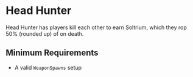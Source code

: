 # Head Hunter
Head Hunter has players kill each other to earn Soltrium, which they rop 50% (rounded up) of on death.

## Minimum Requirements
- A valid `WeaponSpawns` setup